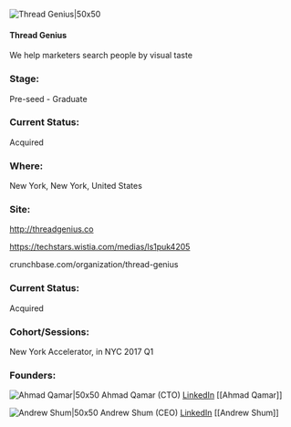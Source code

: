 

![Thread Genius|50x50](https://apimg.techstars.com/connect/images/image_files/58e02ae2ef00cd6b37000028/original/tg-logo-2017-circle-padding.png)

#### Thread Genius
We help marketers search people by visual taste

### Stage: 
Pre-seed - Graduate 

### Current Status: 
Acquired

### Where:
New York, New York, United States

### Site:
http://threadgenius.co

https://techstars.wistia.com/medias/ls1puk4205

crunchbase.com/organization/thread-genius

### Current Status: 
Acquired

### Cohort/Sessions: 
New York Accelerator, in NYC 2017 Q1

### Founders: 

![Ahmad Qamar|50x50](https://apimg.techstars.com/connect/images/image_files/58759856bbe36f67f200000b/original/asdfsafsaffdf.png) Ahmad Qamar (CTO) [LinkedIn](https://linkedin.com/in/atqamar) [[Ahmad Qamar]]

![Andrew Shum|50x50](https://apimg.techstars.com/connect/images/image_files/58e02b9cef00cd6b37000029/original/headshot-fg.png) Andrew Shum (CEO) [LinkedIn](https://linkedin.com/in/andrewshum) [[Andrew Shum]]



